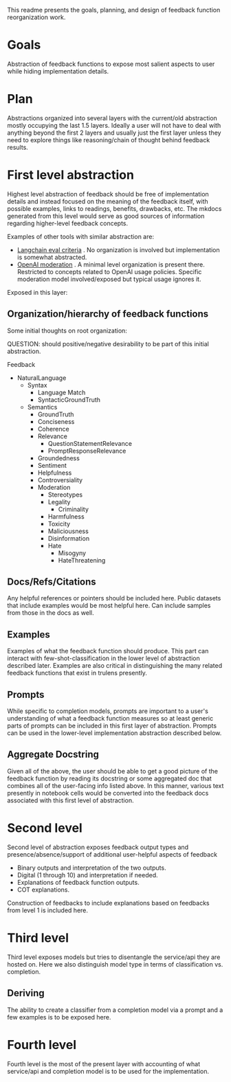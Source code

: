 This readme presents the goals, planning, and design of feedback function reorganization work. 

# Goals

Abstraction of feedback functions to expose most salient aspects to user while hiding implementation details.

# Plan

Abstractions organized into several layers with the current/old abstraction mostly occupying the last 1.5 layers. Ideally a user will not have to deal with anything beyond the first 2 layers and usually just the first layer unless they need to explore things like reasoning/chain of thought behind feedback results.

# First level abstraction

Highest level abstraction of feedback should be free of implementation details and instead focused on the meaning of the feedback itself, with possible examples, links to readings, benefits, drawbacks, etc. The mkdocs generated from this level would serve as good sources of information regarding higher-level feedback concepts.

Examples of other tools with similar abstraction are:

- [Langchain eval criteria](https://python.langchain.com/docs/guides/evaluation/string/criteria_eval_chain) . No organization is involved but implementation is somewhat abstracted. 
- [OpenAI moderation](https://platform.openai.com/docs/guides/moderation)  . A minimal level organization is present there. Restricted to concepts related to OpenAI usage policies. Specific moderation model involved/exposed but typical usage ignores it.

Exposed in this layer:

## Organization/hierarchy of feedback functions

Some initial thoughts on root organization:

QUESTION: should positive/negative desirability to be part of this initial abstraction.

Feedback
- NaturalLanguage
  - Syntax
    - Language Match
    - SyntacticGroundTruth
  - Semantics
    - GroundTruth
    - Conciseness
    - Coherence
    - Relevance
      - QuestionStatementRelevance
      - PromptResponseRelevance
    - Groundedness
    - Sentiment
    - Helpfulness
    - Controversiality
    - Moderation
      - Stereotypes 
      - Legality
        - Criminality
      - Harmfulness
      - Toxicity
      - Maliciousness
      - Disinformation
      - Hate
        - Misogyny
        - HateThreatening

## Docs/Refs/Citations

Any helpful references or pointers should be included here. Public datasets that include examples would be most helpful here. Can include samples from those in the docs as well.

## Examples

Examples of what the feedback function should produce. This part can interact with few-shot-classification in the lower level of abstraction described later. Examples are also critical in distinguishing the many related feedback functions that exist in trulens presently.

## Prompts

While specific to completion models, prompts are important to a user's understanding of what a feedback function measures so at least generic parts of prompts can be included in this first layer of abstraction. Prompts can be used in the lower-level implementation abstraction described below.

## Aggregate Docstring

Given all of the above, the user should be able to get a good picture of the feedback function by reading its docstring or some aggregated doc that combines all of the user-facing info listed above. In this manner, various text presently in notebook cells would be converted into the feedback docs associated with this first level of abstraction.

# Second level

Second level of abstraction exposes feedback output types and presence/absence/support of additional user-helpful aspects of feedback

- Binary outputs and interpretation of the two outputs.
- Digital (1 through 10) and interpretation if needed.
- Explanations of feedback function outputs.
- COT explanations.

Construction of feedbacks to include explanations based on feedbacks from level 1 is included here.

# Third level

Third level exposes models but tries to disentangle the service/api they are hosted on. Here we also distinguish model type in terms of classification vs. completion.

## Deriving

The ability to create a classifier from a completion model via a prompt and a few examples is to be exposed here.

# Fourth level

Fourth level is the most of the present layer with accounting of what service/api and completion model is to be used for the implementation.